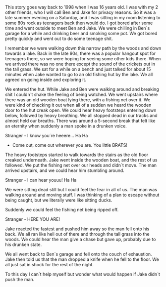 This story goes way back to 1998 when I was 16 years old.
I was with my 2 other friends, who I will call Ben and Jake for privacy reasons.
So it was a late summer evening on a Saturday, and I was sitting in my room listening to some 80s rock as teenagers back then would do. I got bored after some time and went outside to meet Ben and Jake.
We were chilling in Ben´s garage for a while and drinking beer and smoking some pot. We got bored pretty quickly and went out to do some teenage shit.

I remember we were walking down this narrow path by the woods and down towards a lake. 
Back in the late 90s, there was a popular hangout spot for teenagers there, so we were hoping for seeing some other kids there.
When we arrived there was no one there except the sound of the crickets out in the tall grass.
We sat for a while on a bench and just talked for about 15 minutes when Jake wanted to go to an old fishing hut by the lake. We all agreed on going inside and exploring it.

We entered the hut.
While Jake and Ben were walking around and breaking shit I couldn´t shake the feeling of being watched.
We went upstairs where there was an old wooden boat lying there, with a fishing net over it.
We were kind of checking it out when all of a sudden we heard the wooden door to the hut creak open. We could hear heavy footsteps entering down below, followed by heavy breathing.
We all stopped dead in our tracks and almost held our breaths.
There was around a 5-second break that felt like an eternity when suddenly a man spoke in a drunken voice.

Stranger - I know you´re heeere... Ha Ha

- Come out, come out wherever you are. You little BRATS!

The heavy footsteps started to walk towards the stairs as the old floor creaked underneath.
Jake went inside the wooden boat, and the rest of us followed. We put the fishing net over our heads and didn´t move.
The man arrived upstairs, and we could hear him stumbling around.

Stranger - I can hear youuu! Ha Ha

We were sitting dead still but I could feel the fear in all of us.
The man was walking around and moving stuff.
I was thinking of a plan to escape without being caught, but we literally were like sitting ducks.

Suddenly we could feel the fishing net being ripped off.

Stranger - HERE YOU ARE!

Jake reacted the fastest and pushed him away so the man fell onto his back.
We all ran like hell out of there and through the tall grass into the woods.
We could hear the man give a chase but gave up, probably due to his drunken state.

We all went back to Ben´s garage and fell onto the couch of exhaustion.
Jake then told us that the man dropped a knife when he fell to the floor.
We all just sat in shock for the rest of the night.

To this day I can´t help myself but wonder what would happen if Jake didn´t push the man.